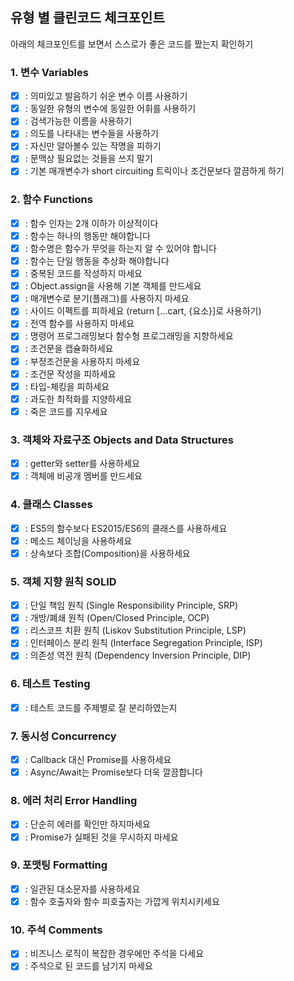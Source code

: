 ## 유형 별 클린코드 체크포인트

아래의 체크포인트를 보면서 스스로가 좋은 코드를 짰는지 확인하기

### 1. 변수 Variables

- [x] : 의미있고 발음하기 쉬운 변수 이름 사용하기
- [x] : 동일한 유형의 변수에 동일한 어휘를 사용하기
- [x] : 검색가능한 이름을 사용하기
- [x] : 의도를 나타내는 변수들을 사용하기
- [x] : 자신만 알아볼수 있는 작명을 피하기
- [x] : 문맥상 필요없는 것들을 쓰지 말기
- [x] : 기본 매개변수가 short circuiting 트릭이나 조건문보다 깔끔하게 하기

### 2. 함수 Functions

- [x] : 함수 인자는 2개 이하가 이상적이다
- [x] : 함수는 하나의 행동만 해야합니다
- [x] : 함수명은 함수가 무엇을 하는지 알 수 있어야 합니다
- [x] : 함수는 단일 행동을 추상화 해야합니다
- [x] : 중복된 코드를 작성하지 마세요
- [x] : Object.assign을 사용해 기본 객체를 만드세요
- [x] : 매개변수로 분기(플래그)를 사용하지 마세요
- [x] : 사이드 이펙트를 피하세요 (return [...cart, {요소}]로 사용하기)
- [x] : 전역 함수를 사용하지 마세요
- [x] : 명령어 프로그래밍보다 함수형 프로그래밍을 지향하세요
- [x] : 조건문을 캡슐화하세요
- [x] : 부정조건문을 사용하지 마세요
- [x] : 조건문 작성을 피하세요
- [x] : 타입-체킹을 피하세요
- [x] : 과도한 최적화를 지양하세요
- [x] : 죽은 코드를 지우세요

### 3. 객체와 자료구조 Objects and Data Structures

- [x] : getter와 setter를 사용하세요
- [x] : 객체에 비공개 멤버를 만드세요

### 4. 클래스 Classes

- [x] : ES5의 함수보다 ES2015/ES6의 클래스를 사용하세요
- [x] : 메소드 체이닝을 사용하세요
- [x] : 상속보다 조합(Composition)을 사용하세요

### 5. 객체 지향 원칙 SOLID

- [x] : 단일 책임 원칙 (Single Responsibility Principle, SRP)
- [x] : 개방/폐쇄 원칙 (Open/Closed Principle, OCP)
- [x] : 리스코프 치환 원칙 (Liskov Substitution Principle, LSP)
- [x] : 인터페이스 분리 원칙 (Interface Segregation Principle, ISP)
- [x] : 의존성 역전 원칙 (Dependency Inversion Principle, DIP)

### 6. 테스트 Testing

- [x] : 테스트 코드를 주제별로 잘 분리하였는지

### 7. 동시성 Concurrency

- [x] : Callback 대신 Promise를 사용하세요
- [x] : Async/Await는 Promise보다 더욱 깔끔합니다

### 8. 에러 처리 Error Handling

- [x] : 단순히 에러를 확인만 하지마세요
- [x] : Promise가 실패된 것을 무시하지 마세요

### 9. 포맷팅 Formatting

- [x] : 일관된 대소문자를 사용하세요
- [x] : 함수 호출자와 함수 피호출자는 가깝게 위치시키세요

### 10. 주석 Comments

- [x] : 비즈니스 로직이 복잡한 경우에만 주석을 다세요
- [x] : 주석으로 된 코드를 남기지 마세요
